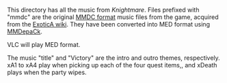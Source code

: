 This directory has all the music from _Knightmare_. Files prefixed with "mmdc"
are the original [MMDC format](https://www.exotica.org.uk/wiki/MMDC) music files
from the game, acquired from the
[ExoticA wiki](https://www.exotica.org.uk/wiki/Knightmare).
They have been converted into MED format using
[MMDepaCk](https://aminet.net/package/mus/misc/MMDepaCk).

VLC will play MED format.

The music "title" and "Victory" are the intro and outro themes, respectively.
xA1 to xA4 play when picking up each of the four quest items,, and xDeath plays
when the party wipes.
